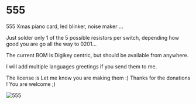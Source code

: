 
# 555
555 Xmas piano card, led blinker, noise maker ... 

Just solder only 1 of the 5 possible resistors per switch, depending how good you are go all the way to 0201...

The current BOM is Digikey centric, but should be available from anywhere.

I will add multiple languages greetings if you send them to me.  

The license is Let me know you are making them :)
Thanks for the donations ! You are welcome ;)

![555](https://user-images.githubusercontent.com/22383701/204139821-c8907ee4-8cb2-4814-9995-341ec4c91022.jpg)
